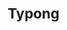 ---
layout: post
title: Typong
tools: Love2D, Lua
description: Type to control the paddle in this spin on Pong.
link: http://bearchinski.itch.io/typong
image: typong.png
color: 95a5a6
---